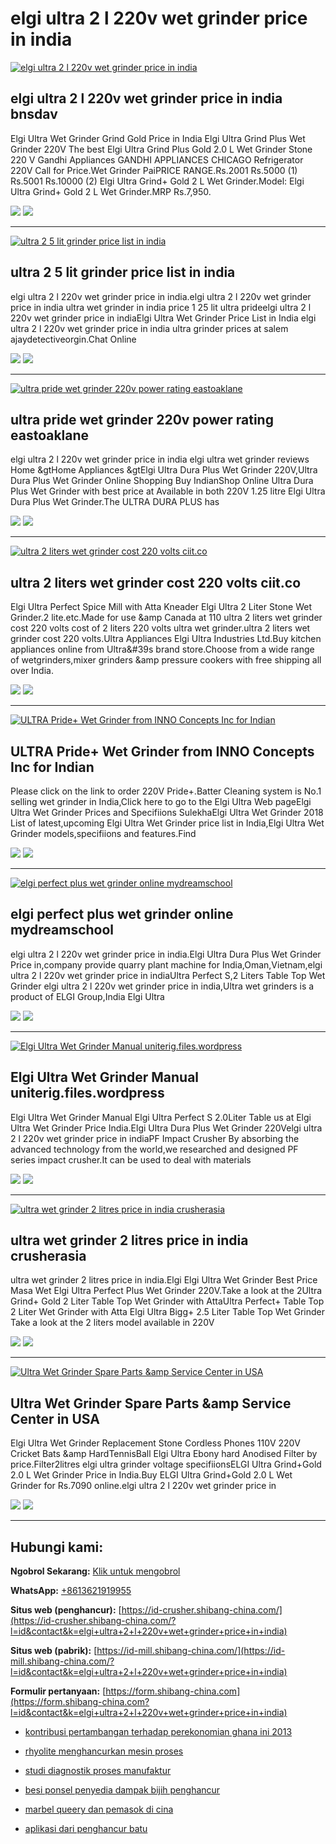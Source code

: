 # elgi ultra 2 l 220v wet grinder price in india

<a href="https://swt.shibang-china.com/?l=id&img&k=elgi+ultra+2+l+220v+wet+grinder+price+in+india" target="_blank">![elgi ultra 2 l 220v wet grinder price in india](http://static.shibang-china.com/all-800x300/589.jpg)</a>

## elgi ultra 2 l 220v wet grinder price in india bnsdav
Elgi Ultra Wet Grinder Grind Gold Price in India Elgi Ultra Grind Plus Wet Grinder 220V The best Elgi Ultra Grind Plus Gold 2.0 L Wet Grinder Stone 220 V Gandhi Appliances GANDHI APPLIANCES CHICAGO Refrigerator 220V Call for Price.Wet Grinder PaiPRICE RANGE.Rs.2001 Rs.5000 (1) Rs.5001 Rs.10000 (2) Elgi Ultra Grind+ Gold 2 L Wet Grinder.Model: Elgi Ultra Grind+ Gold 2 L Wet Grinder.MRP Rs.7,950.


<a href="https://whatsapp.shibangsoft.com/WhatsApp.php" target="_blank" title="WhatsApp">![](http://static.shibang-china.com/icon/whatsapp.png)</a> <a href="https://swt.shibang-china.com/?l=id&icon&k=elgi+ultra+2+l+220v+wet+grinder+price+in+india" target="_blank">![](http://static.shibang-china.com/icon/chat-id.png)</a>

---

<a href="https://swt.shibang-china.com/?l=id&img&k=elgi+ultra+2+l+220v+wet+grinder+price+in+india" target="_blank">![ultra 2 5 lit grinder price list in india](http://static.shibang-china.com/all-800x300/496.jpg)</a>

## ultra 2 5 lit grinder price list in india
elgi ultra 2 l 220v wet grinder price in india.elgi ultra 2 l 220v wet grinder price in india ultra wet grinder in india price 1 25 lit ultra prideelgi ultra 2 l 220v wet grinder price in indiaElgi Ultra Wet Grinder Price List in India elgi ultra 2 l 220v wet grinder price in india ultra grinder prices at salem ajaydetectiveorgin.Chat Online


<a href="https://whatsapp.shibangsoft.com/WhatsApp.php" target="_blank" title="WhatsApp">![](http://static.shibang-china.com/icon/whatsapp.png)</a> <a href="https://swt.shibang-china.com/?l=id&icon&k=elgi+ultra+2+l+220v+wet+grinder+price+in+india" target="_blank">![](http://static.shibang-china.com/icon/chat-id.png)</a>

---

<a href="https://swt.shibang-china.com/?l=id&img&k=elgi+ultra+2+l+220v+wet+grinder+price+in+india" target="_blank">![ultra pride wet grinder 220v power rating eastoaklane](http://static.shibang-china.com/all-800x300/575.jpg)</a>

## ultra pride wet grinder 220v power rating eastoaklane
elgi ultra 2 l 220v wet grinder price in india elgi ultra wet grinder reviews Home &gtHome Appliances &gtElgi Ultra Dura Plus Wet Grinder 220V,Ultra Dura Plus Wet Grinder Online Shopping Buy IndianShop Online Ultra Dura Plus Wet Grinder with best price at Available in both 220V 1.25 litre Elgi Ultra Dura Plus Wet Grinder.The ULTRA DURA PLUS has


<a href="https://whatsapp.shibangsoft.com/WhatsApp.php" target="_blank" title="WhatsApp">![](http://static.shibang-china.com/icon/whatsapp.png)</a> <a href="https://swt.shibang-china.com/?l=id&icon&k=elgi+ultra+2+l+220v+wet+grinder+price+in+india" target="_blank">![](http://static.shibang-china.com/icon/chat-id.png)</a>

---

<a href="https://swt.shibang-china.com/?l=id&img&k=elgi+ultra+2+l+220v+wet+grinder+price+in+india" target="_blank">![ultra 2 liters wet grinder cost 220 volts ciit.co](http://static.shibang-china.com/all-800x300/766.jpg)</a>

## ultra 2 liters wet grinder cost 220 volts ciit.co
Elgi Ultra Perfect Spice Mill with Atta Kneader Elgi Ultra 2 Liter Stone Wet Grinder.2 lite.etc.Made for use &amp Canada at 110 ultra 2 liters wet grinder cost 220 volts cost of 2 liters 220 volts ultra wet grinder.ultra 2 liters wet grinder cost 220 volts.Ultra Appliances Elgi Ultra Industries Ltd.Buy kitchen appliances online from Ultra&#39s brand store.Choose from a wide range of wetgrinders,mixer grinders &amp pressure cookers with free shipping all over India.


<a href="https://whatsapp.shibangsoft.com/WhatsApp.php" target="_blank" title="WhatsApp">![](http://static.shibang-china.com/icon/whatsapp.png)</a> <a href="https://swt.shibang-china.com/?l=id&icon&k=elgi+ultra+2+l+220v+wet+grinder+price+in+india" target="_blank">![](http://static.shibang-china.com/icon/chat-id.png)</a>

---

<a href="https://swt.shibang-china.com/?l=id&img&k=elgi+ultra+2+l+220v+wet+grinder+price+in+india" target="_blank">![ULTRA Pride+ Wet Grinder from INNO Concepts Inc for Indian](http://static.shibang-china.com/all-800x300/1039.jpg)</a>

## ULTRA Pride+ Wet Grinder from INNO Concepts Inc for Indian
Please click on the link to order 220V Pride+.Batter Cleaning system is No.1 selling wet grinder in India,Click here to go to the Elgi Ultra Web pageElgi Ultra Wet Grinder Prices and Specifiions SulekhaElgi Ultra Wet Grinder 2018 List of latest,upcoming Elgi Ultra Wet Grinder price list in India,Elgi Ultra Wet Grinder models,specifiions and features.Find


<a href="https://whatsapp.shibangsoft.com/WhatsApp.php" target="_blank" title="WhatsApp">![](http://static.shibang-china.com/icon/whatsapp.png)</a> <a href="https://swt.shibang-china.com/?l=id&icon&k=elgi+ultra+2+l+220v+wet+grinder+price+in+india" target="_blank">![](http://static.shibang-china.com/icon/chat-id.png)</a>

---

<a href="https://swt.shibang-china.com/?l=id&img&k=elgi+ultra+2+l+220v+wet+grinder+price+in+india" target="_blank">![elgi perfect plus wet grinder online mydreamschool](http://static.shibang-china.com/all-800x300/952.jpg)</a>

## elgi perfect plus wet grinder online mydreamschool
elgi ultra 2 l 220v wet grinder price in india.Elgi Ultra Dura Plus Wet Grinder Price in,company provide quarry plant machine for India,Oman,Vietnam,elgi ultra 2 l 220v wet grinder price in indiaUltra Perfect S,2 Liters Table Top Wet Grinder elgi ultra 2 l 220v wet grinder price in india,Ultra wet grinders is a product of ELGI Group,India Elgi Ultra


<a href="https://whatsapp.shibangsoft.com/WhatsApp.php" target="_blank" title="WhatsApp">![](http://static.shibang-china.com/icon/whatsapp.png)</a> <a href="https://swt.shibang-china.com/?l=id&icon&k=elgi+ultra+2+l+220v+wet+grinder+price+in+india" target="_blank">![](http://static.shibang-china.com/icon/chat-id.png)</a>

---

<a href="https://swt.shibang-china.com/?l=id&img&k=elgi+ultra+2+l+220v+wet+grinder+price+in+india" target="_blank">![Elgi Ultra Wet Grinder Manual uniterig.files.wordpress](http://static.shibang-china.com/all-800x300/301.jpg)</a>

## Elgi Ultra Wet Grinder Manual uniterig.files.wordpress
Elgi Ultra Wet Grinder Manual Elgi Ultra Perfect S 2.0Liter Table us at Elgi Ultra Wet Grinder Price India.Elgi Ultra Dura Plus Wet Grinder 220Velgi ultra 2 l 220v wet grinder price in indiaPF Impact Crusher By absorbing the advanced technology from the world,we researched and designed PF series impact crusher.It can be used to deal with materials


<a href="https://whatsapp.shibangsoft.com/WhatsApp.php" target="_blank" title="WhatsApp">![](http://static.shibang-china.com/icon/whatsapp.png)</a> <a href="https://swt.shibang-china.com/?l=id&icon&k=elgi+ultra+2+l+220v+wet+grinder+price+in+india" target="_blank">![](http://static.shibang-china.com/icon/chat-id.png)</a>

---

<a href="https://swt.shibang-china.com/?l=id&img&k=elgi+ultra+2+l+220v+wet+grinder+price+in+india" target="_blank">![ultra wet grinder 2 litres price in india crusherasia](http://static.shibang-china.com/all-800x300/1084.jpg)</a>

## ultra wet grinder 2 litres price in india crusherasia
ultra wet grinder 2 litres price in india.Elgi Elgi Ultra Wet Grinder Best Price Masa Wet Elgi Ultra Perfect Plus Wet Grinder 220V.Take a look at the 2Ultra Grind+ Gold 2 Liter Table Top Wet Grinder with AttaUltra Perfect+ Table Top 2 Liter Wet Grinder with Atta Elgi Ultra Bigg+ 2.5 Liter Table Top Wet Grinder Take a look at the 2 liters model available in 220V


<a href="https://whatsapp.shibangsoft.com/WhatsApp.php" target="_blank" title="WhatsApp">![](http://static.shibang-china.com/icon/whatsapp.png)</a> <a href="https://swt.shibang-china.com/?l=id&icon&k=elgi+ultra+2+l+220v+wet+grinder+price+in+india" target="_blank">![](http://static.shibang-china.com/icon/chat-id.png)</a>

---

<a href="https://swt.shibang-china.com/?l=id&img&k=elgi+ultra+2+l+220v+wet+grinder+price+in+india" target="_blank">![Ultra Wet Grinder Spare Parts &amp Service Center in USA](http://static.shibang-china.com/all-800x300/636.jpg)</a>

## Ultra Wet Grinder Spare Parts &amp Service Center in USA
Elgi Ultra Wet Grinder Replacement Stone Cordless Phones 110V 220V Cricket Bats &amp HardTennisBall Elgi Ultra Ebony hard Anodised Filter by price.Filter2litres elgi ultra grinder voltage specifiionsELGI Ultra Grind+Gold 2.0 L Wet Grinder Price in India.Buy ELGI Ultra Grind+Gold 2.0 L Wet Grinder for Rs.7090 online.elgi ultra 2 l 220v wet grinder price in


<a href="https://whatsapp.shibangsoft.com/WhatsApp.php" target="_blank" title="WhatsApp">![](http://static.shibang-china.com/icon/whatsapp.png)</a> <a href="https://swt.shibang-china.com/?l=id&icon&k=elgi+ultra+2+l+220v+wet+grinder+price+in+india" target="_blank">![](http://static.shibang-china.com/icon/chat-id.png)</a>

---
## Hubungi kami:

**Ngobrol Sekarang:** [Klik untuk mengobrol](https://swt.shibang-china.com?l=id&contact&k=elgi+ultra+2+l+220v+wet+grinder+price+in+india)

**WhatsApp:**  [+8613621919955](https://whatsapp.shibangsoft.com/WhatsApp.php)

**Situs web (penghancur):** [https://id-crusher.shibang-china.com/](https://id-crusher.shibang-china.com/?l=id&contact&k=elgi+ultra+2+l+220v+wet+grinder+price+in+india)

**Situs web (pabrik):** [https://id-mill.shibang-china.com/](https://id-mill.shibang-china.com/?l=id&contact&k=elgi+ultra+2+l+220v+wet+grinder+price+in+india)

**Formulir pertanyaan:** [https://form.shibang-china.com](https://form.shibang-china.com?l=id&contact&k=elgi+ultra+2+l+220v+wet+grinder+price+in+india)

* [kontribusi pertambangan terhadap perekonomian ghana ini 2013](../36/kontribusi%20pertambangan%20terhadap%20perekonomian%20ghana%20ini%202013.md)

* [rhyolite menghancurkan mesin proses](../39/rhyolite%20menghancurkan%20mesin%20proses.md)

* [studi diagnostik proses manufaktur](../38/studi%20diagnostik%20proses%20manufaktur.md)

* [besi ponsel penyedia dampak bijih penghancur](../35/besi%20ponsel%20penyedia%20dampak%20bijih%20penghancur.md)

* [marbel queery dan pemasok di cina](../31/marbel%20queery%20dan%20pemasok%20di%20cina.md)

* [aplikasi dari penghancur batu](../31/aplikasi%20dari%20penghancur%20batu.md)